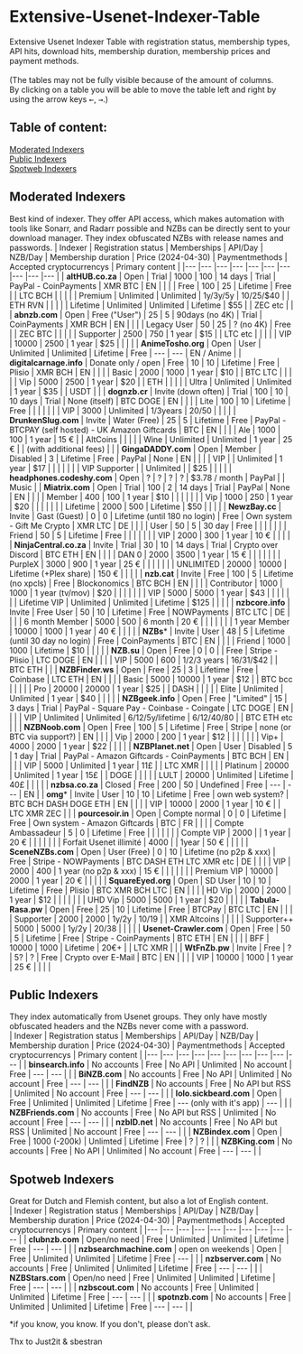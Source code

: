 # Extensive-Usenet-Indexer-Table
Extensive Usenet Indexer Table with registration status, membership types, API hits, download hits, membership duration, membership prices and payment methods. <br><br>
(The tables may not be fully visible because of the amount of columns.<br>
By clicking on a table you will be able to move the table left and right by using the arrow keys <kbd>←</kbd>, <kbd>→</kbd>.)

## Table of content: <br>
[Moderated Indexers](#moderated-indexers) <br>
[Public Indexers](#public-indexers) <br>
[Spotweb Indexers](#spotweb-indexers) <br>

## Moderated Indexers <br>
Best kind of indexer. They offer API access, which makes automation with tools like Sonarr, and Radarr possible and NZBs can be directly sent to your download manager. They index obfuscated NZBs with release names and passwords.
| Indexer 	| Registration status	| Memberships 	| API/Day 	| NZB/Day 	| Membership duration 	| Price (2024-04-30) 	| Paymentmethods 	| Accepted cryptocurrencys 	| Primary content 	|
|---	|---	|---	|---	|---	|---	|---	|---	|---	|---	|
| **altHUB.co.za** 	| Open 	| Trial 	| 1000 	| 100 	| 14 days 	| Trial 	| PayPal - CoinPayments 	| XMR BTC 	| EN 	|
|  	|  	| Free 	| 100 	| 25 	| Lifetime 	| Free 	|  	| LTC BCH 	|  	|
|  	|  	| Premium 	| Unlimited 	| Unlimited 	| 1y/3y/5y 	| $10/$25/$40 	|  	| ETH RVN  	|  	|
|  	|  	| Lifetime 	| Unlimited 	| Unlimited 	| Lifetime 	| $55 	|  	| ZEC etc  	|  	|
| **abnzb.com** 	| Open 	| Free ("User") 	| 25 	| 5 	| 90days (no 4K) 	| Trial 	| CoinPayments 	| XMR BCH 	| EN 	|
|  	|  	| Legacy User 	| 50 	| 25 	| ? (no 4K) 	| Free 	|  	| ZEC BTC 	|  	|
|  	|  	| Supporter 	| 2500 	| 750 	| 1 year 	| $15 	|  	| LTC etc 	|  	|
|  	|  	| VIP 	| 10000 	| 2500 	| 1 year 	| $25 	|  	|  	|  	|
| **AnimeTosho.org** 	| Open 	| User 	| Unlimited 	| Unlimited 	| Lifetime 	| Free 	| --- 	| --- 	| EN / Anime 	|
| **digitalcarnage.info** 	| Donate only / open 	| Free 	| 10 	| 10 	| Lifetime 	| Free 	| Plisio 	| XMR BCH 	| EN 	|
|  	|  	| Basic 	| 2000 	| 1000 	| 1 year 	| $10 	|  	| BTC LTC 	|  	|
|  	|  	| Vip 	| 5000 	| 2500 	| 1 year 	| $20 	|  	| ETH 	|  	|
|  	|  	| Ultra 	| Unlimited 	| Unlimited 	| 1 year 	| $35 	|  	| USDT 	|  	|
| **dognzb.cr** 	| Invite (down often) 	| Trial 	| 100 	| 10 	| 10 days 	| Trial 	| None (itself) 	| BTC DOGE 	| EN 	|
|  	|  	| Lite 	| 100 	| 10 	| Lifetime 	| Free 	|  	|  	|  	|
|  	|  	| VIP 	| 3000 	| Unlimited 	| 1/3years 	| $20/$50 	|  	|  	|  	|
| **DrunkenSlug.com** 	| Invite 	| Water (Free) 	| 25 	| 5 	| Lifetime 	| Free 	| PayPal - BTCPAY (self hosted)  - UK Amazon Giftcards 	| BTC 	| EN 	|
|  	|  	| Ale 	| 1000 	| 100 	| 1 year 	| 15 € 	|  	| AltCoins 	|  	|
|  	|  	| Wine 	| Unlimited 	| Unlimited 	| 1 year 	| 25 € 	|  	| (with additional fees) 	|  	|
| **GingaDADDY.com** 	| Open 	| Member 	| Disabled 	| 3 	| Lifetime 	| Free 	| PayPal 	| None 	| EN 	|
|  	|  	| VIP 	|  	| Unlimited 	| 1 year 	| $17 	|  	|  	|  	|
|  	|  	| VIP Supporter 	|  	| Unlimited 	|  	| $25 	|  	|  	|  	|
| **headphones.codeshy.com** 	| Open 	| ? 	| ? 	| ? 	| ? 	| $3.78 / month 	| PayPal 	|  	| Music 	|
| **Miatrix.com** 	| Open 	| Trial 	| 100 	| 2 	| 14 days 	| Trial 	| PayPal 	| None 	| EN 	|
|  	|  	| Member 	| 400 	| 100 	| 1 year 	| $10 	|  	|  	|  	|
|  	|  	| Vip 	| 1000 	| 250 	| 1 year 	| $20 	|  	|  	|  	|
|  	|  	| Lifetime 	| 2000 	| 500 	| Lifetime 	| $50 	|  	|  	|  	|
| **NewzBay.cc** 	| Invite 	| Gast (Guest) 	| 0 	| 0 	| Lifetime (until 180 no login) 	| Free 	| Own system - Gift Me Crypto 	| XMR LTC 	| DE 	|
|  	|  	| User 	| 50 	| 5 	| 30 day 	| Free 	|  	|  	|  	|
|  	|  	| Friend 	| 50 	| 5 	| Lifetime 	| Free 	|  	|  	|  	|
|  	|  	| VIP 	| 2000 	| 300 	| 1 year 	| 10 € 	|  	|  	|  	|
| **NinjaCentral.co.za** 	| Invite 	| Trial 	| 30 	| 10 	| 14 days 	| Trial 	| Crypto over Discord 	| BTC ETH 	| EN 	|
|  	|  	| DAN 0 	| 2000 	| 3500 	| 1 year 	| 15 € 	|  	|  	|  	|
|  	|  	| PurpleX 	| 3000 	| 900 	| 1 year 	| 25 € 	|  	|  	|  	|
|  	|  	| UNLIMITED 	| 20000 	| 10000 	| Lifetime (+Plex share) 	| 150 € 	|  	|  	|  	|
| **nzb.cat** 	| Invite 	| Free 	| 100 	| 5 	| Lifetime (no xpcls) 	| Free 	| Blockonomics 	| BTC BCH 	| EN 	|
|  	|  	| Contributor 	| 1000 	| 1000 	| 1 year (tv/mov) 	| $20 	|  	|  	|  	|
|  	|  	| VIP 	| 5000 	| 5000 	| 1 year 	| $43 	|  	|  	|  	|
|  	|  	| Lifetime VIP 	| Unlimited 	| Unlimited 	| Lifetime 	| $125 	|  	|  	|  	|
| **nzbcore.info** 	| Invite 	| Free User 	| 50 	| 10 	| Lifetime 	| Free 	| NOWPayments 	| BTC LTC 	| DE 	|
|  	|  	| 6 month Member 	| 5000 	| 500 	| 6 month 	| 20 € 	|  	|  	|  	|
|  	|  	| 1 year Member 	| 10000 	| 1000 	| 1 year 	| 40 € 	|  	|  	|  	|
| **NZBs*** 	| Invite 	| User 	| 48 	| 5 	| Lifetime (until 30 day no login) 	| Free 	| CoinPayments 	| BTC 	| EN 	|
|  	|  	| Friend 	| 1000 	| 1000 	| Lifetime 	| $10 	|  	|  	|  	|
| **NZB.su** 	| Open 	| Free 	| 0 	| 0 	|  	| Free 	| Stripe - Plisio 	| LTC DOGE 	| EN 	|
|  	|  	| VIP 	| 5000 	| 600 	| 1/2/3 years 	| $16/$31/$42 	|  	| BTC ETH 	|  	|
| **NZBFinder.ws** 	| Open 	| Free 	| 25 	| 3 	| Lifetime 	| Free 	| Coinbase 	| LTC ETH 	| EN 	|
|  	|  	| Basic 	| 5000 	| 10000 	| 1 year 	| $12 	|  	| BTC bcc 	|  	|
|  	|  	| Pro 	| 20000 	| 20000 	| 1 year 	| $25 	|  	| DASH 	|  	|
|  	|  	| Elite 	| Unlimited 	| Unlimited 	| 1 year 	| $40 	|  	|  	|  	|
| **NZBgeek.info** 	| Open 	| Free 	| "Limited" 	| 15 	| 3 days 	| Trial 	| PayPal - Square Pay - Coinbase - Coingate 	| LTC DOGE 	| EN 	|
|  	|  	| VIP 	| Unlimited 	| Unlimited 	| 6/12/5y/lifetime 	| $6/$12/$40/$80 	|  	| BTC ETH etc 	|  	|
| **NZBNoob.com** 	| Open 	| Free 	| 100 	| 5 	| Lifetime 	| Free 	| Stripe 	| none (or BTC via support?) 	| EN 	|
|  	|  	| Vip 	| 2000 	| 200 	| 1 year 	| $12 	|  	|  	|  	|
|  	|  	| Vip+ 	| 4000 	| 2000 	| 1 year 	| $22 	|  	|  	|  	|
| **NZBPlanet.net** 	| Open 	| User 	| Disabled 	| 5 	| 1 day 	| Trial 	| PayPal - Amazon Giftcards - CoinPayments 	| BTC BCH 	| EN 	|
|  	|  	| VIP 	| 5000 	| Unlimited 	| 1 year 	| 11£ 	|  	| LTC XMR 	|  	|
|  	|  	| Platinum 	| 20000 	| Unlimited 	| 1 year 	| 15£ 	|  	| DOGE 	|  	|
|  	|  	| LULT 	| 20000 	| Unlimited 	| Lifetime 	| 40£ 	|  	|  	|  	|
| **nzbsa.co.za** 	| Closed 	| Free 	| 200 	| 50 	| Undefined 	| Free 	| --- 	| --- 	| EN 	|
| **omg*** 	| Invite 	| User 	| 10 	| 10 	| Lifetime 	| Free 	| own web system? 	| BTC BCH DASH DOGE ETH 	| EN 	|
|  	|  	| VIP 	| 10000 	| 2000 	| 1 year 	| 10 € 	|  	| LTC XMR ZEC 	|  	|
| **pourcesoir.in** 	| Open 	| Compte normal 	| 0 	| 0 	| Lifetime 	| Free 	| Own system - Amazon Giftcards 	| BTC 	| FR 	|
|  	|  	| Compte Ambassadeur 	| 5 	| 0 	| Lifetime 	| Free 	|  	|  	|  	|
|  	|  	| Compte VIP 	| 2000 	|  	| 1 year 	| 20 € 	|  	|  	|  	|
|  	|  	| Forfait Usenet illimité 	| 4000 	|  	| 1year 	| 50 € 	|  	|  	|  	|
| **SceneNZBs.com** 	| Open 	| User (Free) 	| 0 	| 10 	| Lifetime (no p2p & xxx) 	| Free 	| Stripe - NOWPayments	| BTC DASH ETH LTC XMR etc | DE |
|  	|  	| VIP 	| 2000 	| 400 	| 1 year (no p2p & xxx) 	| 15 € 	|  	|   |  	|
|  	|  	| Premium VIP 	| 10000 	| 2000 	| 1 year 	| 20 € 	|  	|  	|  	|
| **SquareEyed.org** 	| Open 	| SD User 	| 10 	| 10 	| Lifetime 	| Free 	| Plisio 	| BTC XMR BCH LTC 	| EN 	|
|  	|  	| HD Vip 	| 2000 	| 2000 	| 1 year 	| $12 	|  	|  	|  	|
|  	|  	| UHD Vip 	| 5000 	| 5000 	| 1 year 	| $20 	|  	|  	|  	|
| **Tabula-Rasa.pw** 	| Open 	| Free 	| 25 	| 10 	| Lifetime 	| Free 	| BTCPay 	| BTC LTC 	| EN 	|
|  	|  	| Supporter 	| 2000 	| 2000 	| 1y/2y 	| $10/$19 	|  	| XMR Altcoins 	|  	|
|  	|  	| Supporter++ 	| 5000 	| 5000 	| 1y/2y 	| $20/$38 	|  	|  	|  	|
| **Usenet-Crawler.com** 	| Open 	| Free 	| 50 	| 5 	| Lifetime 	| Free 	| Stripe - CoinPayments 	| BTC ETH 	| EN 	|
|  	|  	| BFF 	| 10000 	| 1000 	| Lifetime 	| 20€+ 	|  	| LTC XMR 	|  	|
| **WtFnZb.pw** 	| Invite 	| Free 	| ? 	| 5? 	| ? 	| Free 	| Crypto over E-Mail 	| BTC 	| EN 	|
|  	|  	| VIP 	| 10000 	| 1000 	| 1 year 	| 25 € 	|  	|  	|  	|

## Public Indexers <br>
They index automatically from Usenet groups. They only have mostly obfuscated headers and the NZBs never come with a password. <br>
| Indexer 	| Registration status	| Memberships 	| API/Day 	| NZB/Day 	| Membership duration 	| Price (2024-04-30) 	| Paymentmethods 	| Accepted cryptocurrencys 	| Primary content 	|
|---	|---	|---	|---	|---	|---	|---	|---	|---	|---	|
| **binsearch.info** 	| No accounts 	| Free 	| No API 	| Unlimited 	| No account 	| Free 	| --- 	| --- 	|  	|
| **BiNZB.com** 	| No accounts 	| Free 	| No API 	| Unlimited 	| No account 	| Free 	| --- 	| --- 	|  	|
| **FindNZB** 	| No accounts 	| Free 	| No API but RSS 	| Unlimited 	| No account 	| Free 	| --- 	| --- 	|  	|
| **lolo.sickbeard.com**  	| Open  	| Free 	| Unlimited  	| Unlimited 	| Lifetime 	| Free 	| --- (only with it's app) 	| --- 	|  	|
| **NZBFriends.com** 	| No accounts 	| Free 	| No API but RSS 	| Unlimited 	| No account 	| Free 	| --- 	| --- 	|  	|
| **nzbID.net** 	| No accounts 	| Free 	| No API but RSS 	| Unlimited 	| No account 	| Free 	| --- 	| --- 	|  	|
| **NZBindex.com** 	| Open 	| Free 	| 1000 (-200k) 	| Unlimted 	| Lifetime 	| Free 	| ? 	| ? 	|  	|
| **NZBKing.com** 	| No accounts 	| Free 	| No API 	| Unlimited 	| No account 	| Free 	| --- 	| --- 	|  	|

## Spotweb Indexers <br>
Great for Dutch and Flemish content, but also a lot of English content. <br>
| Indexer 	| Registration status 	| Memberships 	| API/Day 	| NZB/Day 	| Membership duration 	| Price (2024-04-30) 	| Paymentmethods 	| Accepted cryptocurrencys 	| Primary content 	|
|---	|---	|---	|---	|---	|---	|---	|---	|---	|---	|
| **clubnzb.com** 	| Open/no need 	| Free 	| Unlimited 	| Unlimited 	| Lifetime 	| Free 	| --- 	| --- 	|  	|
| **nzbsearchmachine.com** 	| open on weekends 	| Open 	| Free 	| Unlimited 	| Unlimited 	| Lifetime 	| Free 	| --- 	|  	|
| **nzbserver.com** 	| No accounts 	| Free 	| Unlimited 	| Unlimited 	| Lifetime 	| Free 	| --- 	| --- 	|  	|
| **NZBStars.com** 	| Open/no need 	| Free 	| Unlimited 	| Unlimited 	| Lifetime 	| Free 	| --- 	| --- 	|  	|
| **nzbscout.com** 	| No accounts 	| Free 	| Unlimited 	| Unlimited 	| Lifetime 	| Free 	| --- 	| --- 	|  	|
| **spotnzb.com** 	| No accounts 	| Free 	| Unlimited 	| Unlimited 	| Lifetime 	| Free 	| --- 	| --- 	|  	|

*if you know, you know. If you don't, please don't ask.

Thx to Just2it & sbestran
